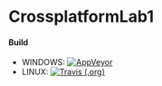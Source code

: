 # CrossplatformLab1
#### Build
* WINDOWS: [![AppVeyor](https://img.shields.io/appveyor/build/tuminskiy/CrossplatformLab1)](https://ci.appveyor.com/project/tuminskiy/crossplatformlab1)
* LINUX: [![Travis (.org)](https://img.shields.io/travis/tuminskiy/CrossplatformLab1)](https://travis-ci.org/github/tuminskiy/CrossplatformLab1/)

